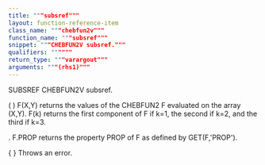 ```yaml
---
title: """subsref"""
layout: function-reference-item
class_name: """chebfun2v"""
function_name: """subsref"""
snippet: """CHEBFUN2V subsref."""
qualifiers: """"""
return_type: """varargout"""
arguments: """(rhs1)"""
---
```


 SUBSREF   CHEBFUN2V subsref.
  
  ( )
    F(X,Y) returns the values of the CHEBFUN2 F evaluated on the array (X,Y).
    F(k) returns the first component of F if k=1, the second if k=2, and
    the third if k=3. 
 
   .
    F.PROP returns the property PROP of F as defined by GET(F,'PROP').
   
  { }
     Throws an error.
